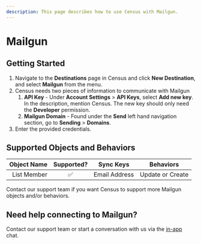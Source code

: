 ```yaml
---
description: This page describes how to use Census with Mailgun.
---
```


# Mailgun

## Getting Started

1. Navigate to the **Destinations** page in Census and click **New Destination**, and select **Mailgun** from the menu.
2. Census needs two pieces of information to communicate with Mailgun
   1. **API Key** - Under **Account Settings** > **API Keys**, select **Add new key**. In the description, mention Census. The new key should only need the **Developer** permission.
   2. **Mailgun Domain** - Found under the **Send** left hand navigation section, go to **Sending** > **Domains**.
3. Enter the provided credentials.

## Supported Objects and Behaviors

| **Object Name** | **Supported?** | **Sync Keys** | **Behaviors**    |
| --------------: | :------------: | ------------- | ---------------- |
|     List Member |        ✅       | Email Address | Update or Create |

Contact our support team if you want Census to support more Mailgun objects and/or behaviors.

## Need help connecting to Mailgun?

Contact our support team or start a conversation with us via the [in-app](https://app.getcensus.com) chat.
